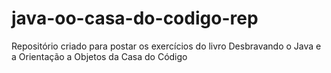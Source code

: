 # java-oo-casa-do-codigo-rep
Repositório criado para postar os exercícios do livro Desbravando o Java e a Orientação a Objetos da Casa do Código
